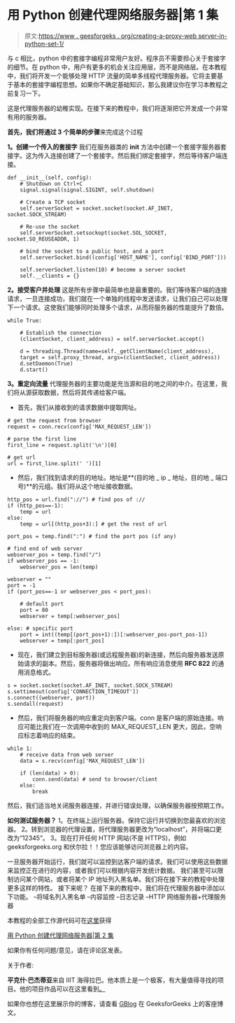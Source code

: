 # 用 Python 创建代理网络服务器|第 1 集

> 原文:[https://www . geesforgeks . org/creating-a-proxy-web server-in-python-set-1/](https://www.geeksforgeeks.org/creating-a-proxy-webserver-in-python-set-1/)

与 c 相比，python 中的套接字编程非常用户友好。程序员不需要担心关于套接字的细节。在 python 中，用户有更多的机会关注应用层，而不是网络层。在本教程中，我们将开发一个能够处理 HTTP 流量的简单多线程代理服务器。它将主要基于基本的套接字编程思想。如果你不确定基础知识，那么我建议你在学习本教程之前复习一下。

这是代理服务器的幼稚实现。在接下来的教程中，我们将逐渐把它开发成一个非常有用的服务器。

**首先，我们将通过 3 个简单的步骤**来完成这个过程

**1。创建一个传入的套接字**
我们在服务器类的 __init__ 方法中创建一个套接字服务器套接字。这为传入连接创建了一个套接字。然后我们绑定套接字，然后等待客户端连接。

```
def __init__(self, config):
    # Shutdown on Ctrl+C
    signal.signal(signal.SIGINT, self.shutdown) 

    # Create a TCP socket
    self.serverSocket = socket.socket(socket.AF_INET, socket.SOCK_STREAM)

    # Re-use the socket
    self.serverSocket.setsockopt(socket.SOL_SOCKET, socket.SO_REUSEADDR, 1)

    # bind the socket to a public host, and a port   
    self.serverSocket.bind((config['HOST_NAME'], config['BIND_PORT']))

    self.serverSocket.listen(10) # become a server socket
    self.__clients = {}

```

**2。接受客户并处理**
这是所有步骤中最简单也是最重要的。我们等待客户端的连接请求，一旦连接成功，我们就在一个单独的线程中发送请求，让我们自己可以处理下一个请求。这使我们能够同时处理多个请求，从而将服务器的性能提升了数倍。

```
while True:

    # Establish the connection
    (clientSocket, client_address) = self.serverSocket.accept() 

    d = threading.Thread(name=self._getClientName(client_address), 
    target = self.proxy_thread, args=(clientSocket, client_address))
    d.setDaemon(True)
    d.start()

```

**3。重定向流量**
代理服务器的主要功能是充当源和目的地之间的中介。在这里，我们将从源获取数据，然后将其传递给客户端。

*   首先，我们从接收到的请求数据中提取网址。

```
# get the request from browser
request = conn.recv(config['MAX_REQUEST_LEN']) 

# parse the first line
first_line = request.split('\n')[0]

# get url
url = first_line.split(' ')[1]
```

*   然后，我们找到请求的目的地址。地址是**(目的地 _ ip _ 地址，目的地 _ 端口号)**的元组。我们将从这个地址接收数据。

```
http_pos = url.find("://") # find pos of ://
if (http_pos==-1):
    temp = url
else:
    temp = url[(http_pos+3):] # get the rest of url

port_pos = temp.find(":") # find the port pos (if any)

# find end of web server
webserver_pos = temp.find("/")
if webserver_pos == -1:
    webserver_pos = len(temp)

webserver = ""
port = -1
if (port_pos==-1 or webserver_pos < port_pos): 

    # default port 
    port = 80 
    webserver = temp[:webserver_pos] 

else: # specific port 
    port = int((temp[(port_pos+1):])[:webserver_pos-port_pos-1])
    webserver = temp[:port_pos] 

```

*   现在，我们建立到目标服务器(或远程服务器)的新连接，然后向服务器发送原始请求的副本。然后，服务器将做出响应。所有响应消息使用 **RFC 822** 的通用消息格式。

```
s = socket.socket(socket.AF_INET, socket.SOCK_STREAM) 
s.settimeout(config['CONNECTION_TIMEOUT'])
s.connect((webserver, port))
s.sendall(request)

```

*   然后，我们将服务器的响应重定向到客户端。conn 是客户端的原始连接。响应可能比我们在一次调用中收到的 MAX_REQUEST_LEN 更大，因此，空响应标志着响应的结束。

```
while 1:
    # receive data from web server
    data = s.recv(config['MAX_REQUEST_LEN'])

    if (len(data) > 0):
        conn.send(data) # send to browser/client
    else:
        break

```

然后，我们适当地关闭服务器连接，并进行错误处理，以确保服务器按预期工作。

**如何测试服务器？**
1。在终端上运行服务器。保持它运行并切换到您最喜欢的浏览器。
2。转到浏览器的代理设置，将代理服务器更改为“localhost”，并将端口更改为“12345”。
3。现在打开任何 HTTP 网站(不是 HTTPS)，例如 geeksforgeeks.org 和伏尔拉！！您应该能够访问浏览器上的内容。

一旦服务器开始运行，我们就可以监控到达客户端的请求。我们可以使用这些数据来监控正在进行的内容，或者我们可以根据内容开发统计数据。
我们甚至可以限制访问某个网站，或者将某个 IP 地址列入黑名单。我们将在接下来的教程中处理更多这样的特性。
接下来呢？
在接下来的教程中，我们将在代理服务器中添加以下功能。
–将域名列入黑名单
–内容监控
–日志记录
–HTTP 网络服务器+代理服务器

本教程的全部工作源代码可在[这里](https://drive.google.com/file/d/0Bw6qkH-Uvw8Zbnl4RU5xcjNEOHc/view)获得

[用 Python 创建代理网络服务器|第 2 集](https://www.geeksforgeeks.org/kruskals-algorithm-using-stl-in-c/)

如果你有任何问题/意见，请在评论区发表。

关于作者:

**平克什·巴杰蒂亚**来自 IIIT 海得拉巴。他本质上是一个极客，有大量值得寻找的项目。他的项目作品可以在这里看到[。](https://github.com/pinkeshbadjatiya/)

如果你也想在这里展示你的博客，请查看 [GBlog](http://geeksquiz.com/gblog/) 在 GeeksforGeeks 上的客座博文。